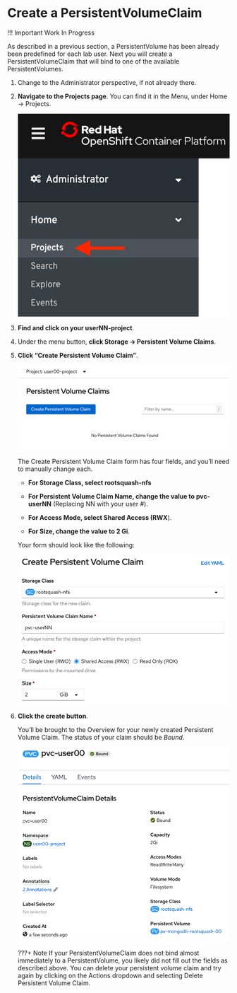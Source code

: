 # Create a PersistentVolumeClaim

!!! Important
    Work In Progress

As described in a previous section, a PersistentVolume has been already been predefined for each lab user. Next you will create a PersistentVolumeClaim that will bind to one of the available PersistentVolumes.

1. Change to the Administrator perspective, if not already there.

1. **Navigate to the Projects page**. You can find it in the Menu, under Home -> Projects.

    ![home-projects](images/home-projects.png)

1. **Find and click on your userNN-project**.

1. Under the menu button, **click Storage -> Persistent Volume Claims**.

1. **Click “Create Persistent Volume Claim”**.

    ![create-pvc](images/create-pvc.png)

    The Create Persistent Volume Claim form has four fields, and you’ll need to manually change each.

    * **For Storage Class, select rootsquash-nfs**

    * **For Persistent Volume Claim Name, change the value to pvc-userNN** (Replacing NN with your user #).

    * **For Access Mode, select Shared Access (RWX**).

    * **For Size, change the value to 2 Gi**.

    Your form should look like the following:

    ![create-pvc-2](images/create-pvc-2.png)

1. **Click the create button**.

    You’ll be brought to the Overview for your newly created Persistent Volume Claim. The status of your claim should be *Bound*.

    ![bound-pvc](images/bound-pvc.png)

    ???+ Note
        If your PersistentVolumeClaim does not bind almost immediately to a PersistentVolume, you likely did not fill out the fields as described above. You can delete your persistent volume claim and try again by clicking on the Actions dropdown and selecting Delete Persistent Volume Claim.
